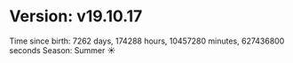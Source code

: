 # Version: v19.10.17
Time since birth: 7262 days, 174288 hours, 10457280 minutes, 627436800 seconds
Season: Summer ☀️
